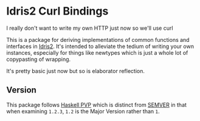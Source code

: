 Idris2 Curl Bindings
=====

I really don't want to write my own HTTP just now so we'll use curl

This is a package for deriving implementations of common functions and interfaces in [Idris2](https://github.com/idris-lang/Idris2). It's intended to alleviate the tedium of writing your own instances, especially for things like newtypes which is just a whole lot of copypasting of wrapping.

It's pretty basic just now but so is elaborator reflection.

Version
-------

This package follows [Haskell PVP](https://pvp.haskell.org/) which is distinct from [SEMVER](https://semver.org/) in that when examining `1.2.3`, `1.2`  is the Major Version rather than `1`.
